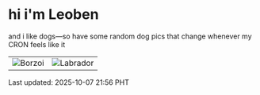 # hi i'm Leoben

and i like dogs—so have some random dog pics that change whenever my CRON feels like it

|  |  |
|--------|----------|
| ![Borzoi](https://random-dog-vercel.vercel.app/api/random-borzoi?v=1759845385) | ![Labrador](https://random-dog-vercel.vercel.app/api/random-labrador?v=1759845385) |

Last updated: 2025-10-07 21:56 PHT
